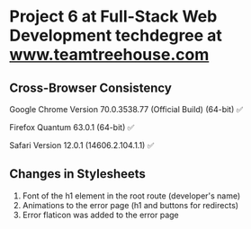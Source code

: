 # Project 6 at Full-Stack Web Development techdegree at www.teamtreehouse.com

## Cross-Browser Consistency

Google Chrome Version 70.0.3538.77 (Official Build) (64-bit) ✅

Firefox Quantum 63.0.1 (64-bit) ✅

Safari Version 12.0.1 (14606.2.104.1.1) ✅

## Changes in Stylesheets
1. Font of the h1 element in the root route (developer's name)
2. Animations to the error page (h1 and buttons for redirects)
3. Error flaticon was added to the error page
